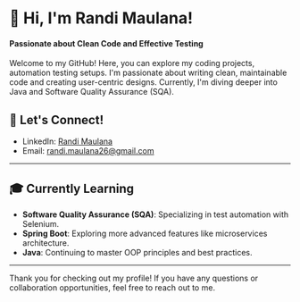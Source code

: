 # 👋 Hi, I'm Randi Maulana!

#### Passionate about Clean Code and Effective Testing

Welcome to my GitHub! Here, you can explore my coding projects, automation testing setups. I'm passionate about writing clean, maintainable code and creating user-centric designs. Currently, I'm diving deeper into Java and Software Quality Assurance (SQA).

## 💬 Let's Connect!

- LinkedIn: [Randi Maulana](https://www.linkedin.com/in/randimaulana)
- Email: [randi.maulana26@gmail.com](mailto:randi.maulana26@gmail.com)

---

## 🎓 Currently Learning

- **Software Quality Assurance (SQA)**: Specializing in test automation with Selenium.
- **Spring Boot**: Exploring more advanced features like microservices architecture.
- **Java**: Continuing to master OOP principles and best practices.

---

Thank you for checking out my profile! If you have any questions or collaboration opportunities, feel free to reach out to me.
